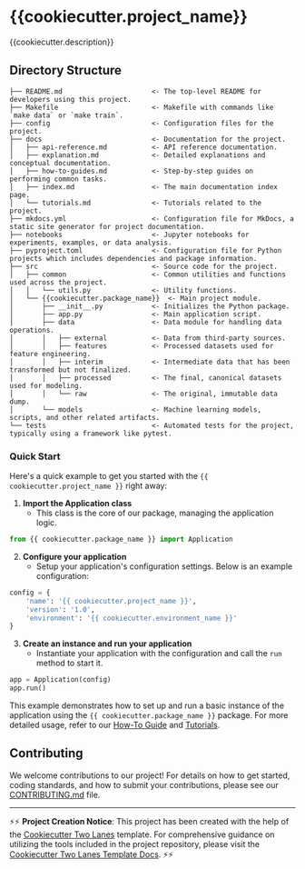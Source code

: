# {{cookiecutter.project_name}}

{{cookiecutter.description}}

## Directory Structure

```text
├── README.md                      <- The top-level README for developers using this project.
├── Makefile                       <- Makefile with commands like `make data` or `make train`.
├── config                         <- Configuration files for the project.
├── docs                           <- Documentation for the project.
│   ├── api-reference.md           <- API reference documentation.
│   ├── explanation.md             <- Detailed explanations and conceptual documentation.
│   ├── how-to-guides.md           <- Step-by-step guides on performing common tasks.
│   ├── index.md                   <- The main documentation index page.
│   └── tutorials.md               <- Tutorials related to the project.
├── mkdocs.yml                     <- Configuration file for MkDocs, a static site generator for project documentation.
├── notebooks                      <- Jupyter notebooks for experiments, examples, or data analysis.
├── pyproject.toml                 <- Configuration file for Python projects which includes dependencies and package information.
├── src                            <- Source code for the project.
│   ├── common                     <- Common utilities and functions used across the project.
│   │   └── utils.py               <- Utility functions.
│   └── {{cookiecutter.package_name}}  <- Main project module.
│       ├── __init__.py            <- Initializes the Python package.
│       ├── app.py                 <- Main application script.
│       ├── data                   <- Data module for handling data operations.
│       │   ├── external           <- Data from third-party sources.
│       │   ├── features           <- Processed datasets used for feature engineering.
│       │   ├── interim            <- Intermediate data that has been transformed but not finalized.
│       │   ├── processed          <- The final, canonical datasets used for modeling.
│       │   └── raw                <- The original, immutable data dump.
│       └── models                 <- Machine learning models, scripts, and other related artifacts.
└── tests                          <- Automated tests for the project, typically using a framework like pytest.
```

### Quick Start

Here's a quick example to get you started with the `{{
cookiecutter.project_name }}` right away:

1. **Import the Application class**
   - This class is the core of our package, managing the application
     logic.

```python
from {{ cookiecutter.package_name }} import Application
```

2. **Configure your application**
   - Setup your application's configuration settings. Below is an
     example configuration:

```python
config = {
    'name': '{{ cookiecutter.project_name }}',
    'version': '1.0',
    'environment': '{{ cookiecutter.environment_name }}'
}
```

3. **Create an instance and run your application**
   - Instantiate your application with the configuration and call the
     `run` method to start it.

```python
app = Application(config)
app.run()
```

This example demonstrates how to set up and run a basic instance of the
application using the `{{ cookiecutter.package_name }}` package. For
more detailed usage, refer to our [How-To
Guide](./docs/how-to-guides.md) and [Tutorials](./docs/tutorials.md).

## Contributing

We welcome contributions to our project! For details on how to get
started, coding standards, and how to submit your contributions, please
see our [CONTRIBUTING.md](.github/CONTRIBUTING.md) file.

---

⚡⚡ **Project Creation Notice**: This project has been created with the
help of the [Cookiecutter Two
Lanes](https://github.com/markeyser/cookiecutter-two-lanes) template.
For comprehensive guidance on utilizing the tools included in the
project repository, please visit the [Cookiecutter Two Lanes Template
Docs](https://markeyser.github.io/cookiecutter-two-lanes/). ⚡⚡